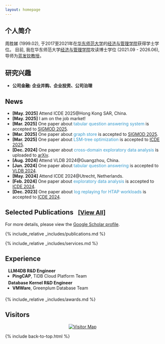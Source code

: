 ```yaml
---
layout: homepage
---
```


<!-- <div style="margin-top: 20px;"></div> -->

## <i class="fas fa-circle-user"></i> <span id="biography">个人简介</span>

周胜娣 (1999.02), 于2017至2021年在[华东师范大学](https://www.ecnu.edu.cn/)的[经济与管理学院](](https://sem.ecnu.edu.cn/) )获得学士学位。
目前, 我在华东师范大学[经济与管理学院](https://sem.ecnu.edu.cn/)攻读博士学位 (2021.09 - 2026.06), 导师为[蓝发钦教授](https://faculty.ecnu.edu.cn/_s35/lfq_en/main.psp)。

<h2 id="research-interests"><i class="fas fa-sparkles"></i> 研究兴趣</h2>


<ul>
  <li>
    <b>公司金融: 企业并购、企业投资、公司治理</b>
  </li>
</ul>

<h2 id="news"><i class="fas fa-bullhorn"></i> News</h2>

<div class="news-container">
  <div class="news-scroll">
  <ul>
    <li><strong>[May. 2025]</strong> Attend ICDE 2025@Hong Kong SAR, China.</li>
    <li><strong>[May. 2025]</strong> I am on the job market!</li>
    <li><strong>[Mar. 2025]</strong> One paper about <span style="color:#3499CC;">tabular question answering system</span> is accepted to <a href="https://2025.sigmod.org/">SIGMOD 2025</a>.</li>
    <li><strong>[Mar. 2025]</strong> One paper about <span style="color:#3499CC;">graph store</span> is accepted to <a href="https://2025.sigmod.org/">SIGMOD 2025</a>.</li>
    <li><strong>[Mar. 2025]</strong> One paper about <span style="color:#3499CC;">LSM-tree optimization</span> is accepted to <a href="https://ieee-icde.org/2025/">ICDE 2025</a>.</li>
    <li><strong>[Dec. 2024]</strong> One paper about <span style="color:#3499CC;">cross-domain exploratory data analysis</span> is uploaded to <a href="https://arxiv.org/pdf/2412.07214">arXiv</a>.</li>
    <li><strong>[Aug. 2024]</strong> Attend VLDB 2024@Guangzhou, China.</li>
    <li><strong>[Jun. 2024]</strong> One paper about <span style="color:#3499CC;">tabular question answering</span> is accepted to <a href="https://vldb.org/2024/">VLDB 2024</a>.</li>
    <li><strong>[May. 2024]</strong> Attend ICDE 2024@Utrecht, Netherlands.</li>
    <li><strong>[Feb. 2024]</strong> One paper about <span style="color:#3499CC;">exploratory data analysis</span> is accepted to <a href="https://icde2024.github.io/">ICDE 2024</a>.</li>
    <li><strong>[Dec. 2023]</strong> One paper about <span style="color:#3499CC;">log replaying for HTAP workloads</span> is accepted to <a href="https://icde2024.github.io/">ICDE 2024</a>.</li>
  </ul>
  </div>
</div>

## <i class="fas fa-book-open"></i> <span id="publications">Selected Publications</span> <a href="/publications" style="font-size: 0.9em; margin-left: 10px;">[View All]</a>

For more details, please view the [Google Scholar profile](https://scholar.google.com/citations?user=zZw_u0IAAAAJ).

{% include_relative _includes/publications.md %}

{% include_relative _includes/services.md %}

## <i class="fas fa-briefcase"></i> <span id="experience">Experience</span>

<h4 style="margin:0 10px 0;">LLM4DB R&D Engineer</h4>

<ul style="margin:0 0 5px;">
  <li><strong>PingCAP</strong>, TiDB Cloud Platform Team</li>
</ul>

<h4 style="margin:0 10px 0;">Database Kernel R&D Engineer</h4>

<ul style="margin:0 0 20px;">
  <li><strong>VMWare</strong>, Greenplum Database Team</li>
</ul>


{% include_relative _includes/awards.md %}

## <i class="fas fa-map-marker-alt"></i> <span id="visitors">Visitors</span>

<div style="text-align: center; position: relative;">
  <a href='https://clustrmaps.com/site/1c5ir' style="display: block;">
    <img src='//clustrmaps.com/map_v2.png?cl=ffffff&w=500&t=tt&d=gLCfwQOo2tDTJu6x6-pe1tpNG7pvbeWih2SiAaG4jUc&co=2d78ad&ct=ffffff' alt="Visitor Map"/>
  </a>
  <div style="position: absolute; top: 0; left: 0; right: 0; bottom: 0; z-index: 999;" onclick="return false;"></div>
</div>

<!-- 引入 JavaScript 文件 -->
<script src="assets/js/typing-effect.js"></script>
<script src="assets/js/main.js"></script>

{% include back-to-top.html %}